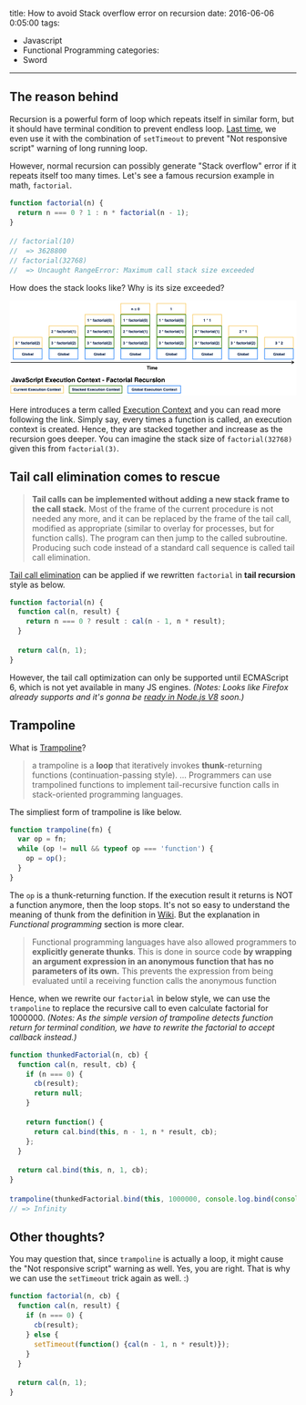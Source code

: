 title: How to avoid Stack overflow error on recursion
date: 2016-06-06 0:05:00
tags:
  - Javascript
  - Functional Programming
categories:
  - Sword
---

[Last time]: http://www.thinkingincrowd.me/2016/06/05/How-to-make-long-running-loop-breakable/

## The reason behind

Recursion is a powerful form of loop which repeats itself in similar form, but it should have terminal condition to prevent endless loop.  [Last time][], we even use it with the combination of `setTimeout` to prevent "Not responsive script" warning of long running loop.  

However, normal recursion can possibly generate "Stack overflow" error if it repeats itself too many times.  Let's see a famous recursion example in math, `factorial`.

```javascript
function factorial(n) {
  return n === 0 ? 1 : n * factorial(n - 1);
}

// factorial(10)
//  => 3628800
// factorial(32768)
//  => Uncaught RangeError: Maximum call stack size exceeded
```

How does the stack looks like?  Why is its size exceeded?  

<img alt="Firefox script not responsive warning" src="https://raw.githubusercontent.com/kenspirit/blog-cdn-data/master/factorial_stack_change_flow.png"/>

[Execution Context]: http://dmitrysoshnikov.com/ecmascript/chapter-1-execution-contexts/

Here introduces a term called [Execution Context][] and you can read more following the link.  Simply say, every times a function is called, an execution context is created.  Hence, they are stacked together and increase as the recursion goes deeper.  You can imagine the stack size of `factorial(32768)` given this from `factorial(3)`.


## Tail call elimination comes to rescue

[Tail call elimination]: https://en.wikipedia.org/wiki/Tail_call
[ready in Node.js V8]: https://github.com/v8/v8/commit/6131ab1edd6e78be01ac90b8f0b0f4f27f308071


>**Tail calls can be implemented without adding a new stack frame to the call stack.** Most of the frame of the current procedure is not needed any more, and it can be replaced by the frame of the tail call, modified as appropriate (similar to overlay for processes, but for function calls). The program can then jump to the called subroutine. Producing such code instead of a standard call sequence is called tail call elimination.

[Tail call elimination][] can be applied if we rewritten `factorial` in **tail recursion** style as below.  

```javascript
function factorial(n) {
  function cal(n, result) {
    return n === 0 ? result : cal(n - 1, n * result);
  }

  return cal(n, 1);
}
```

However, the tail call optimization can only be supported until ECMAScript 6, which is not yet available in many JS engines.  _(Notes: Looks like Firefox already supports and it's gonna be [ready in Node.js V8][] soon.)_


## Trampoline

[Trampoline]: https://en.wikipedia.org/wiki/Trampoline_(computing)
[Wiki]: https://en.wikipedia.org/wiki/Thunk

What is [Trampoline][]?

> a trampoline is a **loop** that iteratively invokes **thunk**-returning functions (continuation-passing style).
  ...
  Programmers can use trampolined functions to implement tail-recursive function calls in stack-oriented programming languages.

The simpliest form of trampoline is like below.  

```javascript
function trampoline(fn) {
  var op = fn;
  while (op != null && typeof op === 'function') {
    op = op();
  }
}
```

The `op` is a thunk-returning function.  If the execution result it returns is NOT a function anymore, then the loop stops.  It's not so easy to understand the meaning of thunk from the definition in [Wiki][].  But the explanation in _Functional programming_ section is more clear.

> Functional programming languages have also allowed programmers to **explicitly generate thunks**. This is done in source code **by wrapping an argument expression in an anonymous function that has no parameters of its own.** This prevents the expression from being evaluated until a receiving function calls the anonymous function

Hence, when we rewrite our `factorial` in below style, we can use the `trampoline` to replace the recursive call to even calculate factorial for 1000000.  _(Notes: As the simple version of trampoline detects function return for terminal condition, we have to rewrite the factorial to accept callback instead.)_

```javascript
function thunkedFactorial(n, cb) {
  function cal(n, result, cb) {
    if (n === 0) {
      cb(result);
      return null;
    }

    return function() {
      return cal.bind(this, n - 1, n * result, cb);
    };
  }

  return cal.bind(this, n, 1, cb);
}

trampoline(thunkedFactorial.bind(this, 1000000, console.log.bind(console)));
// => Infinity
```

## Other thoughts?

You may question that, since `trampoline` is actually a loop, it might cause the "Not responsive script" warning as well.  Yes, you are right.  That is why we can use the `setTimeout` trick again as well. :)

```javascript
function factorial(n, cb) {
  function cal(n, result) {
    if (n === 0) {
      cb(result);
    } else {
      setTimeout(function() {cal(n - 1, n * result)});
    }
  }

  return cal(n, 1);
}
```
